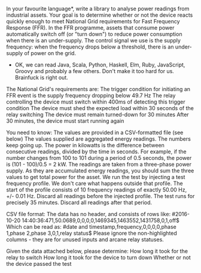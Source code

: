 In your favourite language*, write a library to analyse power readings from industrial assets. Your goal is to determine whether or not the device reacts quickly enough to meet National Grid requirements for Fast Frequency Response (FFR). In the FFR programme, assets that consume power automatically switch off (or "turn down") to reduce power consumption when there is an under-supply. The control signal we use is the supply frequency: when the frequency drops below a threshold, there is an under-supply of power on the grid.
* OK, we can read Java, Scala, Python, Haskell, Elm, Ruby, JavaScript, Groovy and probably a few others. Don't make it too hard for us. Brainfuck is right out.
 
The National Grid's requirements are:
The trigger condition for initiating an FFR event is the supply frequency dropping below 49.7 Hz
The relay controlling the device must switch within 400ms of detecting this trigger condition
The device must shed the expected load within 30 seconds of the relay switching
The device must remain turned-down for 30 minutes
After 30 minutes, the device must start running again
 
You need to know:
The values are provided in a CSV-formatted file (see below)
The values supplied are aggregated energy readings. The numbers keep going up. The power in kilowatts is the difference between consecutive readings, divided by the time in seconds. For example, if the number changes from 100 to 101 during a period of 0.5 seconds, the power is (101 - 100)/0.5 = 2 kW.
The readings are taken from a three-phase power supply. As they are accumulated energy readings, you should sum the three values to get total power for the asset.
We run the test by injecting a test frequency profile. We don't care what happens outside that profile. The start of the profile consists of 10 frequency readings of exactly 50.00 Hz, +/- 0.01 Hz. Discard all readings before the injected profile.
The test runs for precisely 35 minutes. Discard all readings after that period.
 
CSV file format:
The data has no header, and consists of rows like:
#2016-10-20 14:40:36:471,50.0689,0,0,0,0,1469345,1463552,1431758,0,1,off$
Which can be read as:
#date and timestamp,frequency,0,0,0,0,phase 1,phase 2,phase 3,0,1,relay status$
Please ignore the non-highlighted columns - they are for unused inputs and arcane relay statuses.
 
Given the data attached below, please determine:
How long it took for the relay to switch
How long it took for the device to turn down
Whether or not the device passed the test
